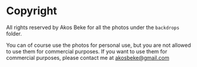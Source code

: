 # Copyright

All rights reserved by Akos Beke for all the photos under the `backdrops` folder.

You can of course use the photos for personal use, but you are not allowed to use them for commercial purposes. If you want to use them for commercial purposes, please contact me at akosbeke@gmail.com

